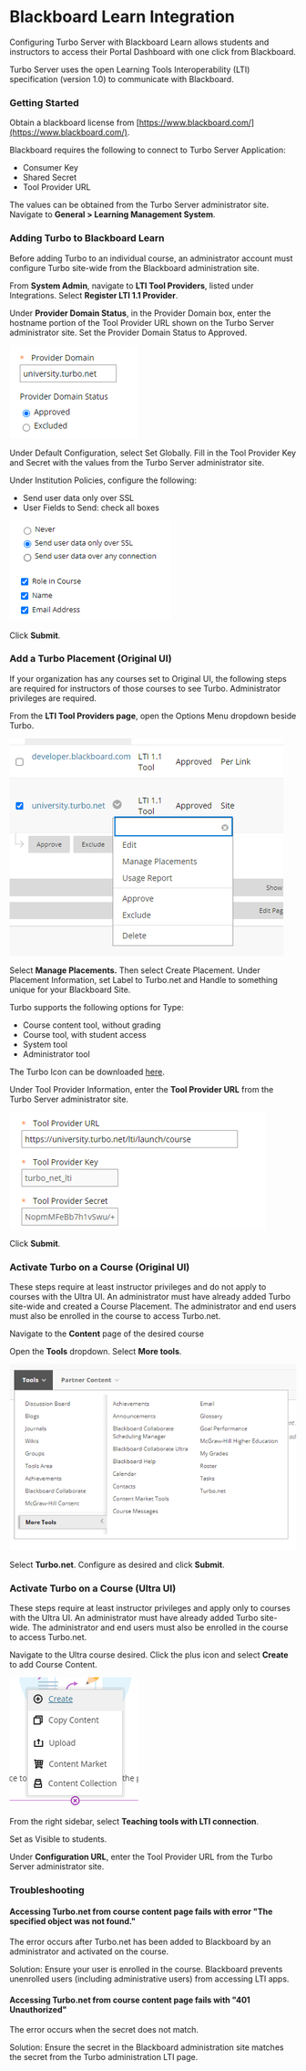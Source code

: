 # Blackboard Learn Integration

Configuring Turbo Server with Blackboard Learn allows students and instructors to access their Portal Dashboard with one click from Blackboard.

Turbo Server uses the open Learning Tools Interoperability (LTI) specification (version 1.0) to communicate with Blackboard.

### Getting Started

Obtain a blackboard license from [https://www.blackboard.com/](https://www.blackboard.com/).

Blackboard requires the following to connect to Turbo Server Application:

- Consumer Key
- Shared Secret
- Tool Provider URL

The values can be obtained from the Turbo Server administrator site. Navigate to **General > Learning Management System**.

### Adding Turbo to Blackboard Learn

Before adding Turbo to an individual course, an administrator account must configure Turbo site-wide from the Blackboard administration site.

From **System Admin**, navigate to **LTI Tool Providers**, listed under Integrations. Select **Register LTI 1.1 Provider**.

Under **Provider Domain Status**, in the Provider Domain box, enter the hostname portion of the Tool Provider URL shown on the Turbo Server administrator site. Set the Provider Domain Status to Approved.

![Bb ProviderDomain](../../images/Bb_ProviderDomain.png)

Under Default Configuration, select Set Globally. Fill in the Tool Provider Key and Secret with the values from the Turbo Server administrator site.

Under Institution Policies, configure the following:

- Send user data only over SSL
- User Fields to Send: check all boxes

![Bb PrivacyConfig](../../images/Bb_PrivacyConfig.png)

Click **Submit**.

### Add a Turbo Placement (Original UI)

If your organization has any courses set to Original UI, the following steps are required for instructors of those courses to see Turbo. Administrator privileges are required.

From the **LTI Tool Providers page**, open the Options Menu dropdown beside Turbo.

![Bb ToolOptionMenu](../../images/Bb_ToolOptionMenu.png)

Select **Manage Placements.** Then select Create Placement. Under Placement Information, set Label to Turbo.net and Handle to something unique for your Blackboard Site.

Turbo supports the following options for Type:

- Course content tool, without grading
- Course tool, with student access
- System tool
- Administrator tool

The Turbo Icon can be downloaded [here](https://start-c.turbo.net/images/turboiconlarge.png "Turbo Icon").

Under Tool Provider Information, enter the **Tool Provider URL** from the Turbo Server administrator site.

![Bb ToolPlacementURL](../../images/Bb_ToolPlacementURL.png)

Click **Submit**.

### Activate Turbo on a Course (Original UI)

These steps require at least instructor privileges and do not apply to courses with the Ultra UI. An administrator must have already added Turbo site-wide and created a Course Placement. The administrator and end users must also be enrolled in the course to access Turbo.net.

Navigate to the **Content** page of the desired course

Open the **Tools** dropdown. Select **More tools**.

![Bb ToolsDropdownMenu](../../images/Bb_ToolsDropdownMenu.png)

Select **Turbo.net**. Configure as desired and click **Submit**.

### Activate Turbo on a Course (Ultra UI)

These steps require at least instructor privileges and apply only to courses with the Ultra UI. An administrator must have already added Turbo site-wide. The administrator and end users must also be enrolled in the course to access Turbo.net.

Navigate to the Ultra course desired. Click the plus icon and select **Create** to add Course Content.

![BbUltra Create](../../images/BbUltra_Create.png)

From the right sidebar, select **Teaching tools with LTI connection**.

Set as Visible to students.

Under **Configuration URL**, enter the Tool Provider URL from the Turbo Server administrator site.

### Troubleshooting

#### Accessing Turbo.net from course content page fails with error "The specified object was not found."

The error occurs after Turbo.net has been added to Blackboard by an administrator and activated on the course.

Solution:
Ensure your user is enrolled in the course. Blackboard prevents unenrolled users (including administrative users) from accessing LTI apps.

#### Accessing Turbo.net from course content page fails with "401 Unauthorized"

The error occurs when the secret does not match.

Solution:
Ensure the secret in the Blackboard administration site matches the secret from the Turbo administration LTI page.
